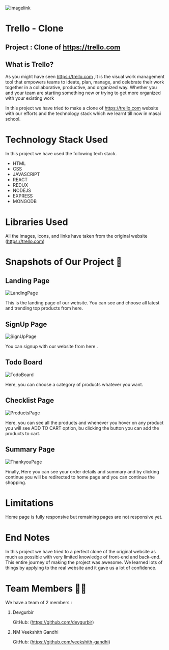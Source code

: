 ![imagelink](https://i.imgur.com/eKBZQ9G.png?1)

# Trello - Clone

## Project : Clone of https://trello.com

## What is Trello?

As you might have seen https://trello.com ,It is the visual work management tool that empowers teams to ideate, plan, manage, and celebrate their work together in a collaborative, productive, and organized way. Whether you and your team are starting something new or trying to get more organized with your existing work

In this project we have tried to make a clone of https://trello.com website with our efforts and the technology stack which we learnt till now in masai school.

# Technology Stack Used

In this project we have used the following tech stack.

- HTML
- CSS
- JAVASCRIPT
- REACT
- REDUX
- NODEJS
- EXPRESS
- MONGODB


# Libraries Used

All the images, icons, and links have taken from the original website (https://trello.com)

# Snapshots of Our Project 📸

## Landing Page

![LandingPage](https://i.imgur.com/YBHhM7H.png)

This is the landing page of our website. You can see and choose all latest and trending top products from here.

## SignUp Page

![SignUpPage](https://i.imgur.com/PoKMnwh.png)

You can signup with our website from here .

## Todo Board

![TodoBoard](https://i.imgur.com/WQ3J1M3.png)

Here, you can choose a category of products whatever you want.

## Checklist Page

![ProductsPage](https://i.imgur.com/XA6nM0z.png)

Here, you can see all the products and whenever you hover on any product you will see ADD TO CART option, bu clicking the button you can add the products to cart.

## Summary Page

![ThankyouPage](https://i.imgur.com/KN20lSu.png)

Finally, Here you can see your order details and summary and by clicking continue you will be redirected to home page and you can continue the shopping.

# Limitations

Home page is fully responsive but remaining pages are not responsive yet.

# End Notes

In this project we have tried to a perfect clone of the original website as much as possible with very limited knowledge of front-end and back-end.
This entire journey of making the project was awesome. We learned lots of things by applying to the real website and it gave us a lot of confidence.

# Team Members 🤝🏻

We have a team of 2 members :

1. Devgurbir

   GitHub: (https://github.com/devgurbir)

2. NM Veekshith Gandhi

   GitHub: (https://github.com/veekshith-gandhi)
